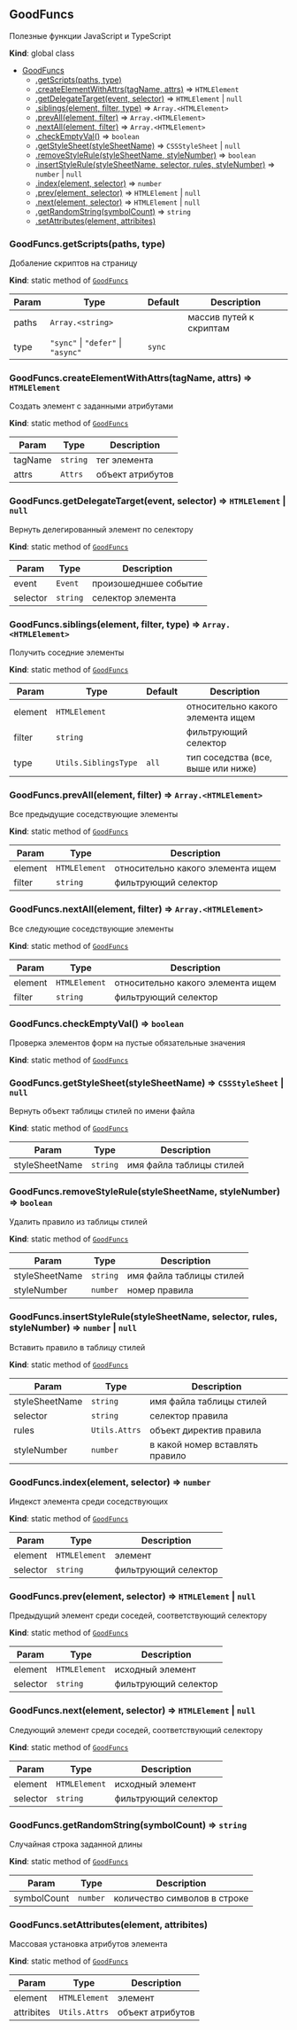 <a name="GoodFuncs"></a>

## GoodFuncs
Полезные функции JavaScript и TypeScript

**Kind**: global class  

* [GoodFuncs](#GoodFuncs)
    * [.getScripts(paths, type)](#GoodFuncs.getScripts)
    * [.createElementWithAttrs(tagName, attrs)](#GoodFuncs.createElementWithAttrs) ⇒ <code>HTMLElement</code>
    * [.getDelegateTarget(event, selector)](#GoodFuncs.getDelegateTarget) ⇒ <code>HTMLElement</code> \| <code>null</code>
    * [.siblings(element, filter, type)](#GoodFuncs.siblings) ⇒ <code>Array.&lt;HTMLElement&gt;</code>
    * [.prevAll(element, filter)](#GoodFuncs.prevAll) ⇒ <code>Array.&lt;HTMLElement&gt;</code>
    * [.nextAll(element, filter)](#GoodFuncs.nextAll) ⇒ <code>Array.&lt;HTMLElement&gt;</code>
    * [.checkEmptyVal()](#GoodFuncs.checkEmptyVal) ⇒ <code>boolean</code>
    * [.getStyleSheet(styleSheetName)](#GoodFuncs.getStyleSheet) ⇒ <code>CSSStyleSheet</code> \| <code>null</code>
    * [.removeStyleRule(styleSheetName, styleNumber)](#GoodFuncs.removeStyleRule) ⇒ <code>boolean</code>
    * [.insertStyleRule(styleSheetName, selector, rules, styleNumber)](#GoodFuncs.insertStyleRule) ⇒ <code>number</code> \| <code>null</code>
    * [.index(element, selector)](#GoodFuncs.index) ⇒ <code>number</code>
    * [.prev(element, selector)](#GoodFuncs.prev) ⇒ <code>HTMLElement</code> \| <code>null</code>
    * [.next(element, selector)](#GoodFuncs.next) ⇒ <code>HTMLElement</code> \| <code>null</code>
    * [.getRandomString(symbolCount)](#GoodFuncs.getRandomString) ⇒ <code>string</code>
    * [.setAttributes(element, attribites)](#GoodFuncs.setAttributes)

<a name="GoodFuncs.getScripts"></a>

### GoodFuncs.getScripts(paths, type)
Добаление скриптов на страницу

**Kind**: static method of [<code>GoodFuncs</code>](#GoodFuncs)  

| Param | Type | Default | Description |
| --- | --- | --- | --- |
| paths | <code>Array.&lt;string&gt;</code> |  | массив путей к скриптам |
| type | <code>&quot;sync&quot;</code> \| <code>&quot;defer&quot;</code> \| <code>&quot;async&quot;</code> | <code>sync</code> |  |

<a name="GoodFuncs.createElementWithAttrs"></a>

### GoodFuncs.createElementWithAttrs(tagName, attrs) ⇒ <code>HTMLElement</code>
Создать элемент с заданными атрибутами

**Kind**: static method of [<code>GoodFuncs</code>](#GoodFuncs)  

| Param | Type | Description |
| --- | --- | --- |
| tagName | <code>string</code> | тег элемента |
| attrs | <code>Attrs</code> | объект атрибутов |

<a name="GoodFuncs.getDelegateTarget"></a>

### GoodFuncs.getDelegateTarget(event, selector) ⇒ <code>HTMLElement</code> \| <code>null</code>
Вернуть делегированный элемент по селектору

**Kind**: static method of [<code>GoodFuncs</code>](#GoodFuncs)  

| Param | Type | Description |
| --- | --- | --- |
| event | <code>Event</code> | произошедншее событие |
| selector | <code>string</code> | селектор элемента |

<a name="GoodFuncs.siblings"></a>

### GoodFuncs.siblings(element, filter, type) ⇒ <code>Array.&lt;HTMLElement&gt;</code>
Получить соседние элементы

**Kind**: static method of [<code>GoodFuncs</code>](#GoodFuncs)  

| Param | Type | Default | Description |
| --- | --- | --- | --- |
| element | <code>HTMLElement</code> |  | относительно какого элемента ищем |
| filter | <code>string</code> |  | фильтрующий селектор |
| type | <code>Utils.SiblingsType</code> | <code>all</code> | тип соседства (все, выше или ниже) |

<a name="GoodFuncs.prevAll"></a>

### GoodFuncs.prevAll(element, filter) ⇒ <code>Array.&lt;HTMLElement&gt;</code>
Все предыдущие соседствующие элементы

**Kind**: static method of [<code>GoodFuncs</code>](#GoodFuncs)  

| Param | Type | Description |
| --- | --- | --- |
| element | <code>HTMLElement</code> | относительно какого элемента ищем |
| filter | <code>string</code> | фильтрующий селектор |

<a name="GoodFuncs.nextAll"></a>

### GoodFuncs.nextAll(element, filter) ⇒ <code>Array.&lt;HTMLElement&gt;</code>
Все следующие соседствующие элементы

**Kind**: static method of [<code>GoodFuncs</code>](#GoodFuncs)  

| Param | Type | Description |
| --- | --- | --- |
| element | <code>HTMLElement</code> | относительно какого элемента ищем |
| filter | <code>string</code> | фильтрующий селектор |

<a name="GoodFuncs.checkEmptyVal"></a>

### GoodFuncs.checkEmptyVal() ⇒ <code>boolean</code>
Проверка элементов форм на пустые обязательные значения

**Kind**: static method of [<code>GoodFuncs</code>](#GoodFuncs)  
<a name="GoodFuncs.getStyleSheet"></a>

### GoodFuncs.getStyleSheet(styleSheetName) ⇒ <code>CSSStyleSheet</code> \| <code>null</code>
Вернуть объект таблицы стилей по имени файла

**Kind**: static method of [<code>GoodFuncs</code>](#GoodFuncs)  

| Param | Type | Description |
| --- | --- | --- |
| styleSheetName | <code>string</code> | имя файла таблицы стилей |

<a name="GoodFuncs.removeStyleRule"></a>

### GoodFuncs.removeStyleRule(styleSheetName, styleNumber) ⇒ <code>boolean</code>
Удалить правило из таблицы стилей

**Kind**: static method of [<code>GoodFuncs</code>](#GoodFuncs)  

| Param | Type | Description |
| --- | --- | --- |
| styleSheetName | <code>string</code> | имя файла таблицы стилей |
| styleNumber | <code>number</code> | номер правила |

<a name="GoodFuncs.insertStyleRule"></a>

### GoodFuncs.insertStyleRule(styleSheetName, selector, rules, styleNumber) ⇒ <code>number</code> \| <code>null</code>
Вставить правило в таблицу стилей

**Kind**: static method of [<code>GoodFuncs</code>](#GoodFuncs)  

| Param | Type | Description |
| --- | --- | --- |
| styleSheetName | <code>string</code> | имя файла таблицы стилей |
| selector | <code>string</code> | селектор правила |
| rules | <code>Utils.Attrs</code> | объект директив правила |
| styleNumber | <code>number</code> | в какой номер вставлять правило |

<a name="GoodFuncs.index"></a>

### GoodFuncs.index(element, selector) ⇒ <code>number</code>
Индекст элемента среди соседствующих

**Kind**: static method of [<code>GoodFuncs</code>](#GoodFuncs)  

| Param | Type | Description |
| --- | --- | --- |
| element | <code>HTMLElement</code> | элемент |
| selector | <code>string</code> | фильтрующий селектор |

<a name="GoodFuncs.prev"></a>

### GoodFuncs.prev(element, selector) ⇒ <code>HTMLElement</code> \| <code>null</code>
Предыдущий элемент среди соседей, соответствующий селектору

**Kind**: static method of [<code>GoodFuncs</code>](#GoodFuncs)  

| Param | Type | Description |
| --- | --- | --- |
| element | <code>HTMLElement</code> | исходный элемент |
| selector | <code>string</code> | фильтрующий селектор |

<a name="GoodFuncs.next"></a>

### GoodFuncs.next(element, selector) ⇒ <code>HTMLElement</code> \| <code>null</code>
Следующий элемент среди соседей, соответствующий селектору

**Kind**: static method of [<code>GoodFuncs</code>](#GoodFuncs)  

| Param | Type | Description |
| --- | --- | --- |
| element | <code>HTMLElement</code> | исходный элемент |
| selector | <code>string</code> | фильтрующий селектор |

<a name="GoodFuncs.getRandomString"></a>

### GoodFuncs.getRandomString(symbolCount) ⇒ <code>string</code>
Случайная строка заданной длины

**Kind**: static method of [<code>GoodFuncs</code>](#GoodFuncs)  

| Param | Type | Description |
| --- | --- | --- |
| symbolCount | <code>number</code> | количество символов в строке |

<a name="GoodFuncs.setAttributes"></a>

### GoodFuncs.setAttributes(element, attribites)
Массовая установка атрибутов элемента

**Kind**: static method of [<code>GoodFuncs</code>](#GoodFuncs)  

| Param | Type | Description |
| --- | --- | --- |
| element | <code>HTMLElement</code> | элемент |
| attribites | <code>Utils.Attrs</code> | объект атрибутов |

